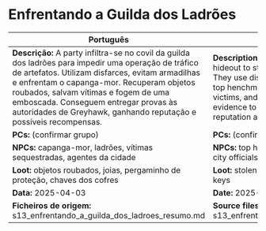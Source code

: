 #  Enfrentando a Guilda dos Ladrões

| Português | English |
|-----------|---------|
| **Descrição:** A party infiltra-se no covil da guilda dos ladrões para impedir uma operação de tráfico de artefatos. Utilizam disfarces, evitam armadilhas e enfrentam o capanga-mor. Recuperam objetos roubados, salvam vítimas e fogem de uma emboscada. Conseguem entregar provas às autoridades de Greyhawk, ganhando reputação e possíveis recompensas.<br> | **Description:** The party infiltrates the thieves guild hideout to stop an artifact trafficking operation. They use disguises, avoid traps, and confront the top henchman. They recover stolen items, save victims, and escape an ambush. They deliver evidence to Greyhawk authorities, earning reputation and potential rewards.<br> |
| **PCs:** (confirmar grupo) | **PCs:** (confirm party) |
| **NPCs:** capanga-mor, ladrões, vítimas sequestradas, agentes da cidade | **NPCs:** top henchman, thieves, kidnapped victims, city officials |
| **Loot:** objetos roubados, joias, pergaminho de proteção, chaves dos cofres | **Loot:** stolen objects, jewels, protection scroll, vault keys |
| **Data:** 2025-04-03 | **Date:** 2025-04-03 |
| **Ficheiros de origem:** s13_enfrentando_a_guilda_dos_ladroes_resumo.md | **Source files:** s13_enfrentando_a_guilda_dos_ladroes_resumo.md |


















